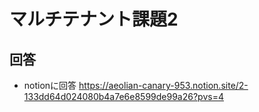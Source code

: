 # マルチテナント課題2

## 回答
- notionに回答
https://aeolian-canary-953.notion.site/2-133dd64d024080b4a7e6e8599de99a26?pvs=4
